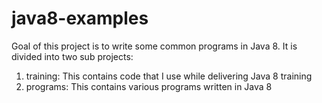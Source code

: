 # java8-examples
Goal of this project is to write some common programs in Java 8. It is divided into two sub projects:

1. training: This contains code that I use while delivering Java 8 training
2. programs: This contains various programs written in Java 8 
